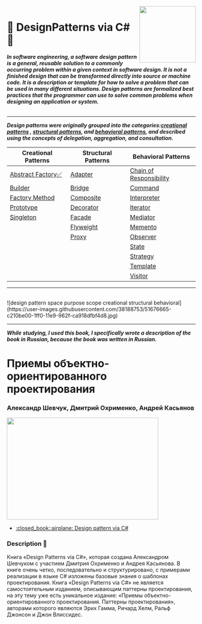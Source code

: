 <img src="https://encrypted-tbn0.gstatic.com/images?q=tbn:ANd9GcRmqanHHqRZrP6Ur24ooC9SRVO-VkStMI3nCKvkU_jnMcI0z_wTbw" align="right" width="150px" height="150px" /> 

# :red_circle: DesignPatterns via C# :red_circle:
**_In software engineering, a software design pattern is a general, reusable solution to a commonly occurring problem within a given context in software design. It is not a finished design that can be transformed directly into source or machine code. It is a description or template for how to solve a problem that can be used in many different situations. Design patterns are formalized best practices that the programmer can use to solve common problems when designing an application or system._**
<br/>
<br/>
<hr/>

**_Design patterns were originally grouped into the categories:[creational patterns](https://github.com/suren-vanyan/DesignPatterns-via-CSharp/tree/master/Creational/AbstractFactory(Creation)) , [structural patterns](https://github.com/suren-vanyan/DesignPatterns-via-CSharp/tree/master/Structural/AbstractFactory(Creation)), and [behavioral patterns](https://github.com/suren-vanyan/DesignPatterns-via-CSharp/tree/master/Behavioral/AbstractFactory(Creation)), and described using the concepts of delegation, aggregation, and consultation._**

Creational Patterns     |  Structural Patterns  | Behavioral Patterns
---------------|--------------|-----------|
<a href="https://github.com/suren-vanyan/DesignPatterns-via-CSharp/tree/master/Creational/AbstractFactory(Creation)/AbstractFactory(Creation)">Abstract Factory:white_check_mark:</a>|	<a href=" ">Adapter</a>     |<a href=" ">Chain of Responsibility</a>
<a href=" ">Builder</a>	       |<a href=" ">Bridge</a>	      |<a href=" ">Command</a>	
<a href=" ">Factory Method</a> |<a href=" ">Composite</a>	    |<a href=" ">Interpreter</a>	
<a href=" ">Prototype</a>     |<a href=" ">Decorator</a>	    |<a href=" ">Iterator</a>
<a href=" ">Singleton</a>      |<a href=" ">Facade</a>	      |<a href=" ">Mediator</a>	
&nbsp;         |<a href=" ">Flyweight</a>	    |<a href=" ">Memento</a>	
&nbsp;         |<a href=" ">Proxy</a>        |<a href=" ">Observer</a>
&nbsp;         |&nbsp;        |<a href=" ">State</a>	
&nbsp;         | &nbsp;       |<a href=" ">Strategy</a>	
&nbsp;         |&nbsp;        |<a href=" ">Template</a> 
&nbsp;         |&nbsp;        |<a href=" ">Visitor</a>

<hr/>
<br/>
![design pattern space purpose scope creational structural behavioral](https://user-images.githubusercontent.com/38188753/51676665-c210be00-1ff0-11e9-962f-ca918dfbf4d8.jpg)
<br/>
<hr/>

**_While studying, I used this book, I specifically wrote a description of the book in Russian, because the book was written in Russian._**
<h1>Приемы объектно-ориентированного проектирования</h1>
<h3>Александр Шевчук, Дмитрий Охрименко, Андрей Касьянов</h3>
<p align="Left"><img src="https://i.ytimg.com/vi/Oyz76pTexGs/maxresdefault.jpg" width="404" height="271"></p>
<ul>
<li><a href="https://drive.google.com/open?id=0By1MH5wlD0LhLTByR3NUclhKbjQ">:closed_book::airplane: Design pattern via C#</a>
</ul>

### Description :pushpin:
Книга «Design Patterns via C#», которая создана Александром Шевчуком с участием Дмитрия Охрименко и Андрея Касьянова. В книге очень четко, последовательно и структурировано, с примерами реализации в языке C# изложены базовые знания о шаблонах проектирования.
Книга «Design Patterns via C#» не является самостоятельным изданием, описывающим паттерны проектирования, на эту тему уже есть уникальное издание: «Приемы объектно-ориентированного проектирования. Паттерны проектирования», авторами которого являются Эрих Гамма, Ричард Хелм, Ральф Джонсон и Джон Влиссидес.










